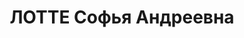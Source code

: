 ---
title: ЛОТТЕ Софья Андреевна
description: 1901 г.р., уроженка Одессы, еврейка, из крупной буржуазной семьи, быв.
  член ВКП(б), образование высшее, бывший парт.-проф. работник, преподаватель, осуждена
  в 1937 году по ст. ст. 58-8 (террор), 17-58-2 (соучастие или пособничество в повстанчестве)
  на десять лет лишения свободы и пять лет поражения в правах. В 1949 в Магадане.
  Умерла 24.06.1962
---